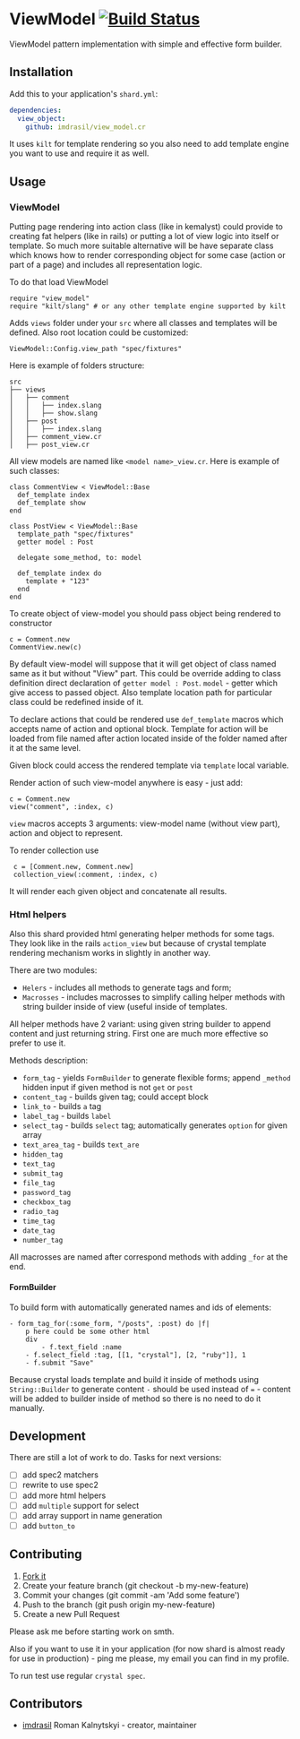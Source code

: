 # ViewModel [![Build Status](https://travis-ci.org/imdrasil/view_model.cr.svg)](https://travis-ci.org/imdrasil/view_model.cr)

ViewModel pattern implementation with simple and effective form builder.

## Installation

Add this to your application's `shard.yml`:

```yaml
dependencies:
  view_object:
    github: imdrasil/view_model.cr
```

It uses `kilt` for template rendering so you also need to add template engine you want to use and require it as well.

## Usage

### ViewModel

Putting page rendering into action class (like in kemalyst) could provide to creating fat helpers (like in rails) or putting a lot of view logic into itself or template. So much more suitable alternative will be have separate class which knows how to render corresponding object for some case (action or part of a page) and includes all representation logic.

To do that load ViewModel
```crystal
require "view_model"
require "kilt/slang" # or any other template engine supported by kilt
```

Adds `views` folder under your `src` where all classes and templates will be defined. Also root location could be customized:

```crystal
ViewModel::Config.view_path "spec/fixtures"
```

Here is example of folders structure:

```
src
├── views
│   ├── comment
│   │   ├── index.slang
│   │   ├── show.slang
│   ├── post
│   │   ├── index.slang
│   ├── comment_view.cr
│   ├── post_view.cr
```

All view models are named like `<model name>_view.cr`. Here is example of such classes:

```crystal
class CommentView < ViewModel::Base
  def_template index
  def_template show
end

class PostView < ViewModel::Base
  template_path "spec/fixtures"
  getter model : Post
  
  delegate some_method, to: model
  
  def_template index do
    template + "123"
  end
end
```

To create object of view-model you should pass object being rendered to constructor

```crystal
c = Comment.new
CommentView.new(c)
```
By default view-model will suppose that it will get object of class named same as it but without "View" part. This could be override adding to class definition direct declaration of `getter model : Post`. `model` - getter which give access to passed object. Also template location path for particular class could be redefined inside of it.

To declare actions that could be rendered use `def_template` macros which accepts name of action and optional block. Template for action will be loaded from file named after action located inside of the folder named after it at the same level.

Given block could access the rendered template via `template` local variable.

Render action of such view-model anywhere is easy - just add:
```crystal
c = Comment.new
view("comment", :index, c)
```

`view` macros accepts 3 arguments: view-model name (without view part), action and object to represent.

To render collection use

```crystal
 c = [Comment.new, Comment.new]
 collection_view(:comment, :index, c)
```

It will render each given object and concatenate all results.

### Html helpers

Also this shard provided html generating helper methods for some tags. They look like in the rails `action_view` but because of crystal template rendering mechanism works in slightly in another way.

There are two modules: 
- `Helers` - includes all methods to generate tags and form;
- `Macrosses` - includes macrosses to simplify calling helper methods with string builder inside of view (useful inside of templates.

All helper methods have 2 variant: using given string builder to append content and just returning string. First one are much more effective so prefer to use it.

Methods description:
- `form_tag` - yields `FormBuilder` to generate flexible forms; append `_method` hidden input if given method is not `get` or `post`
- `content_tag` - builds given tag; could accept block
- `link_to` - builds `a` tag
- `label_tag` - builds `label`
- `select_tag` - builds `select` tag; automatically generates `option` for given array
- `text_area_tag` - builds `text_are`
- `hidden_tag`
- `text_tag`
- `submit_tag`
- `file_tag`
- `password_tag`
- `checkbox_tag`
- `radio_tag`
- `time_tag`
- `date_tag`
- `number_tag`

All macrosses are named after correspond methods with adding `_for` at the end.

#### FormBuilder

To build form with automatically generated names and ids of elements:

```slim
- form_tag_for(:some_form, "/posts", :post) do |f|
    p here could be some other html
    div
        - f.text_field :name
    - f.select_field :tag, [[1, "crystal"], [2, "ruby"]], 1
    - f.submit "Save"
```

Because crystal loads template and build it inside of methods using `String::Builder` to generate content `-` should be used instead of `=` - content will be added to builder inside of method so there is no need to do it manually.

## Development

There are still a lot of work to do. Tasks for next versions:

- [ ] add spec2 matchers
- [ ] rewrite to use spec2
- [ ] add more html helpers
- [ ] add `multiple` support for select
- [ ] add array support in name generation
- [ ] add `button_to`

## Contributing

1. [Fork it]( https://github.com/imdrasil/view_model.cr/fork )
2. Create your feature branch (git checkout -b my-new-feature)
3. Commit your changes (git commit -am 'Add some feature')
4. Push to the branch (git push origin my-new-feature)
5. Create a new Pull Request

Please ask me before starting work on smth.

Also if you want to use it in your application (for now shard is almost ready for use in production) - ping me please, my email you can find in my profile.

To run test use regular `crystal spec`. 

## Contributors

- [imdrasil](https://github.com/imdrasil) Roman Kalnytskyi - creator, maintainer
